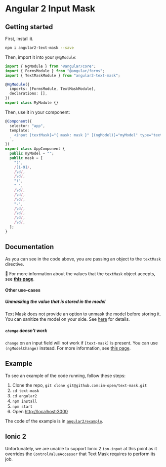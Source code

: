 # Angular 2 Input Mask

## Getting started

First, install it.

```bash
npm i angular2-text-mask --save
```

Then, import it into your `@NgModule`:

```typescript
import { NgModule } from "@angular/core";
import { FormsModule } from "@angular/forms";
import { TextMaskModule } from "angular2-text-mask";

@NgModule({
  imports: [FormsModule, TextMaskModule],
  declarations: [],
})
export class MyModule {}
```

Then, use it in your component:

```typescript
@Component({
  selector: "app",
  template: `
    <input [textMask]="{ mask: mask }" [(ngModel)]="myModel" type="text" />
  `,
})
export class AppComponent {
  public myModel = "";
  public mask = [
    "(",
    /[1-9]/,
    /\d/,
    /\d/,
    ")",
    " ",
    /\d/,
    /\d/,
    /\d/,
    "-",
    /\d/,
    /\d/,
    /\d/,
    /\d/,
  ];
}
```

## Documentation

As you can see in the code above, you are passing an object to the `textMask` directive.

&#x1F4CD; For more information about the values that the `textMask` object accepts, see
**[this page](https://github.com/im-open/text-mask/blob/master/componentDocumentation.md#readme)**.

#### Other use-cases

##### Unmasking the value that is stored in the model

Text Mask does not provide an option to unmask the model before storing it. You can sanitize the model on your
side. See [here](https://github.com/im-open/text-mask/issues/109) for details.

##### `change` doesn't work

`change` on an input field will not work if `[text-mask]` is present. You can use `(ngModelChange)` instead. For more
information, see [this page](https://github.com/im-open/text-mask/issues/236).

## Example

To see an example of the code running, follow these steps:

1. Clone the repo, `git clone git@github.com:im-open/text-mask.git`
1. `cd text-mask`
1. `cd angular2`
1. `npm install`
1. `npm start`
1. Open [http://localhost:3000](http://localhost:3000)

The code of the example is in [`angular2/example`](https://github.com/im-open/text-mask/tree/master/angular2/example).

## Ionic 2

Unfortunately, we are unable to support Ionic 2 `ion-input` at this point as it overrides the `ControlValueAccessor` that Text Mask requires to perform its job.
